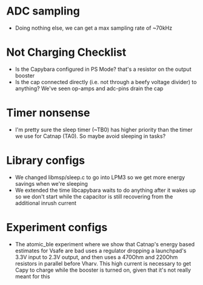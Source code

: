 # ADC sampling
- Doing nothing else, we can get a max sampling rate of ~70kHz

# Not Charging Checklist
- Is the Capybara configured in PS Mode? that's a resistor on the output booster
- Is the cap connected directly (i.e. not through a beefy voltage divider) to
  anything? We've seen op-amps and adc-pins drain the cap

# Timer nonsense
- I'm pretty sure the sleep timer (~TB0) has higher priority than the timer we
  use for Catnap (TA0). So maybe avoid sleeping in tasks?


# Library configs
- We changed libmsp/sleep.c to go into LPM3 so we get more energy savings when
  we're sleeping
- We extended the time libcapybara waits to do anything after it wakes up so we
  don't start while the capacitor is still recovering from the additional inrush
  current


# Experiment configs
- The atomic_ble experiment where we show that Catnap's energy based estimates
  for Vsafe are bad uses a regulator dropping a launchpad's 3.3V input to 2.3V
  output, and then uses a 470Ohm and 220Ohm resistors in parallel before
  Vharv. This high current is necessary to get Capy to charge while the booster
  is turned on, given that it's not really meant for this

